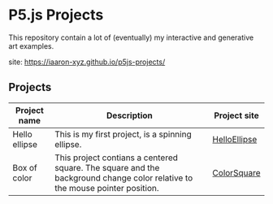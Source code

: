 # P5.js Projects
This repository contain a lot of (eventually) my interactive and generative art examples.

site: https://iaaron-xyz.github.io/p5js-projects/

## Projects
| Project name | Description |Project site|
|---|---|---|
| Hello ellipse | This is my first project, is a spinning ellipse. |[HelloEllipse](https://iaaron-xyz.github.io/p5js-projects/projects/0001_HelloEllipse/index.html) |
| Box of color | This project contians a centered square. The square and the background change color relative to the mouse pointer position. |[ColorSquare](https://iaaron-xyz.github.io/p5js-projects/projects/0002_Color/index.html) |